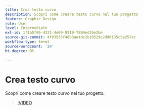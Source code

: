 ```yaml
---
title: Crea testo curvo
description: Scopri come creare testo curvo nel tuo progetto
feature: Graphic Design
role: User
level: Intermediate
exl-id: 1f1b5f06-4321-4e69-9519-7804ed2be2be
source-git-commit: 4f03535f48b3ae4dc2b19529c2d96135c5e257ec
workflow-type: tm+mt
source-wordcount: '24'
ht-degree: 0%

---
```


# Crea testo curvo

Scopri come creare testo curvo nel tuo progetto.

>[!VIDEO](https://video.tv.adobe.com/v/3420224?quality=12&learn=on&hidetitle=true)

